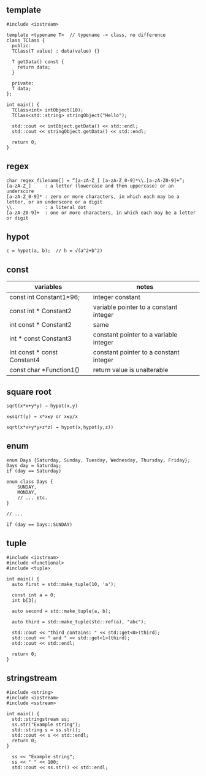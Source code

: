 ## template

```
#include <iostream>

template <typename T>  // typename -> class, no difference
class TClass {
  public:
  TClass(T value) : data(value) {}

  T getData() const {
    return data;
  }

  private:
  T data;
};

int main() {
  TClass<int> intObject(10);
  TClass<std::string> stringObject("Hello");

  std::cout << intObject.getData() << std::endl;
  std::cout << stringObject.getData() << std::endl;

  return 0;
}
```

## regex

```
char regex_filename[] = “[a-zA-Z_] [a-zA-Z_0-9]*\\.[a-zA-Z0-9]+”;
[a-zA-Z_]     : a letter (lowercase and then uppercase) or an underscore
[a-zA-Z_0-9]* : zero or more characters, in which each may be a letter, or an underscore or a digit
\\.           : a literal dot
[a-zA-Z0-9]+  : one or more characters, in which each may be a letter or digit
```

## hypot

```
c = hypot(a, b);  // h = √(a^2+b^2)
```

## const

| variables | notes |
| -------------------------- | -------------------------------------- |
| const int Constant1=96; | integer constant |
| const int * Constant2 | variable pointer to a constant integer |
| int const * Constant2 | same |
| int * const Constant3 | constant pointer to a variable integer |
| int const * const Constant4 | constant pointer to a constant integer |
| const char *Function1() | return value is unalterable |


## square root

```
sqrt(x*x+y*y) → hypot(x,y)

x≤sqrt(y) → x*x≤y or x≤y/x

sqrt(x*x+y*y+z*z) → hypot(x,hypot(y,z))
```

## enum

```
enum Days {Saturday, Sunday, Tuesday, Wednesday, Thursday, Friday};
Days day = Saturday;
if (day == Saturday)
```

```
enum class Days {
    SUNDAY,
    MONDAY,
    // ... etc.
}

// ...

if (day == Days::SUNDAY)
```

## tuple

```
#include <iostream>
#include <functional>
#include <tuple>

int main() {
  auto first = std::make_tuple(10, 'a');

  const int a = 0;
  int b[3];

  auto second = std::make_tuple(a, b);

  auto third = std::make_tuple(std::ref(a), "abc");

  std::cout << "third contains: " << std::get<0>(third);
  std::cout << " and " << std::get<1>(third);
  std::cout << std::endl;

  return 0;
}
```

## stringstream

```
#include <string>
#include <iostream>
#include <sstream>

int main() {
  std::stringstream ss;
  ss.str("Example string");
  std::string s = ss.str();
  std::cout << s << std::endl;
  return 0;
}
```

```
  ss << "Example string";
  ss << " " << 100;
  std::cout << ss.str() << std::endl;
```


